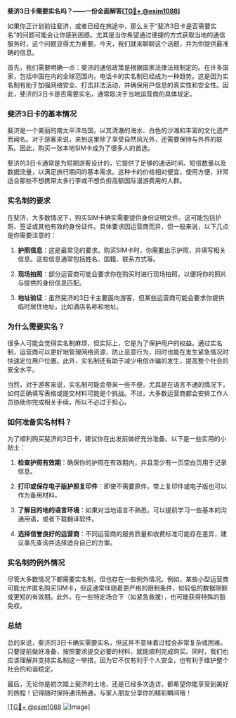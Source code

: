 **斐济3日卡需要实名吗？——一份全面解答[[TG💪+ @esim1088](https://t.me/s/esim1088)]**

如果你正计划前往斐济，或者已经在旅途中，那么关于“斐济3日卡是否需要实名”的问题可能会让你感到困惑。尤其是当你希望通过便捷的方式获取当地的通信服务时，这个问题显得尤为重要。今天，我们就来聊聊这个话题，并为你提供最准确的信息。

首先，我们需要明确一点：斐济的通信政策是根据国家法律法规制定的。在许多国家，包括中国在内的全球范围内，电话卡的实名制已经成为一种趋势。这是因为实名制有助于加强网络安全、打击非法活动，并确保用户信息的真实性和安全性。因此，斐济的3日卡是否需要实名，通常取决于当地运营商的具体规定。

### 斐济3日卡的基本情况

斐济是一个美丽的南太平洋岛国，以其清澈的海水、白色的沙滩和丰富的文化遗产而闻名。对于游客来说，来到这里除了享受自然风光外，还需要保持与外界的联系。因此，购买一张本地SIM卡成为了很多人的首选。

斐济的3日卡通常是为短期游客设计的，它提供了足够的通话时间、短信数量以及数据流量，以满足旅行期间的基本需求。这种卡的价格相对便宜，使用方便，非常适合那些不想携带太多行李或不想负担高额国际漫游费用的人群。

### 实名制的要求

在斐济，大多数情况下，购买SIM卡确实需要提供身份证明文件。这可能包括护照、签证或其他有效的身份证件。具体要求因运营商而异，但一般来说，以下几点是你需要注意的：

1. **护照信息**：这是最常见的要求。购买SIM卡时，你需要出示护照，并填写相关信息。这些信息通常包括姓名、国籍、联系方式等。
   
2. **现场拍照**：部分运营商可能会要求你在购买时进行现场拍照，以便将你的照片与提供的身份信息匹配。

3. **地址验证**：虽然斐济的3日卡主要面向游客，但某些运营商可能会要求你提供临时居住地址，比如酒店名称和地址。

### 为什么需要实名？

很多人可能会觉得实名制麻烦，但实际上，它是为了保护用户的权益。通过实名制，运营商可以更好地管理网络资源，防止恶意行为，同时也能在发生紧急情况时快速定位用户位置。此外，实名制还有助于减少电信诈骗的发生，提高整个社会的安全水平。

当然，对于游客来说，实名制可能会带来一些不便。尤其是在语言不通的情况下，如何正确填写表格或提交材料可能是个挑战。不过，大多数运营商都会安排工作人员协助你完成相关手续，所以不必过于担心。

### 如何准备实名材料？

为了顺利购买斐济的3日卡，建议你在出发前做好充分准备。以下是一些实用的小贴士：

1. **检查护照有效期**：确保你的护照在有效期内，并且至少有一页空白页用于记录信息。

2. **打印或保存电子版护照复印件**：即使不需要原件，带上复印件或电子版也可以作为备用材料。

3. **了解目的地的语言环境**：如果对当地语言不熟悉，可以提前学习一些基本的沟通用语，或者下载翻译软件。

4. **选择信誉良好的运营商**：不同运营商的服务质量和收费标准可能存在差异，建议事先查询并选择适合自己的方案。

### 实名制的例外情况

尽管大多数情况下都需要实名制，但也存在一些例外情况。例如，某些小型运营商可能允许匿名购买SIM卡，但这通常伴随着更严格的限制条件，如较低的数据限额或更短的有效期。此外，在一些特定场合下（如紧急救援），也可能获得特殊的豁免权。

### 总结

总的来说，斐济的3日卡确实需要实名，但这并不意味着过程会非常复杂或困难。只要提前做好准备，按照要求提交必要的材料，就能顺利完成购买。同时，我们也应该理解并支持实名制这一举措，因为它不仅有利于个人安全，也有利于维护整个社会的和谐稳定。

最后，无论你是初次踏上斐济的土地，还是已经多次造访，都希望你能享受到美好的旅程！记得随时保持通讯畅通，与家人朋友分享你的精彩瞬间哦！

[[TG💪+ @esim1088](https://t.me/s/esim1088) ![Image](https://i.postimg.cc/4NQfJmqS/Snipaste-2025-05-13-00-14-12.png)]